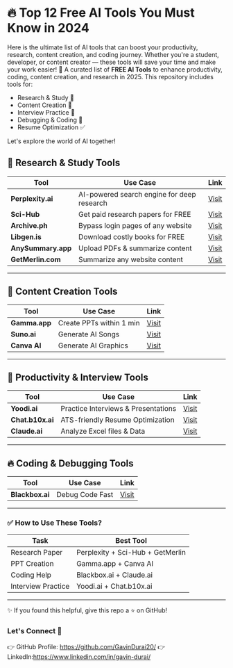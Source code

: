 # 🔥 Top 12 Free AI Tools You Must Know in 2024

Here is the ultimate list of AI tools that can boost your productivity, research, content creation, and coding journey. Whether you're a student, developer, or content creator — these tools will save your time and make your work easier! 🚀
A curated list of **FREE AI Tools** to enhance productivity, coding, content creation, and research in 2025. This repository includes tools for:

- Research & Study 📄
- Content Creation 🎨
- Interview Practice 💪
- Debugging & Coding 🚀
- Resume Optimization ✅

Let's explore the world of AI together!

## 📌 Research & Study Tools

| Tool               | Use Case                                   | Link                                |
| ------------------ | ------------------------------------------ | ----------------------------------- |
| **Perplexity.ai**  | AI-powered search engine for deep research | [Visit](https://www.perplexity.ai)  |
| **Sci-Hub**        | Get paid research papers for FREE          | [Visit](https://sci-hub.ru)         |
| **Archive.ph**     | Bypass login pages of any website          | [Visit](https://archive.ph)         |
| **Libgen.is**      | Download costly books for FREE             | [Visit](https://libgen.is)          |
| **AnySummary.app** | Upload PDFs & summarize content            | [Visit](https://www.anysummary.app) |
| **GetMerlin.com**  | Summarize any website content              | [Visit](https://www.getmerlin.com)  |

---

## 🎨 Content Creation Tools

| Tool          | Use Case                 | Link                           |
| ------------- | ------------------------ | ------------------------------ |
| **Gamma.app** | Create PPTs within 1 min | [Visit](https://gamma.app)     |
| **Suno.ai**   | Generate AI Songs        | [Visit](https://suno.com)      |
| **Canva AI**  | Generate AI Graphics     | [Visit](https://www.canva.com) |

---

## 💪 Productivity & Interview Tools

| Tool             | Use Case                            | Link                          |
| ---------------- | ----------------------------------- | ----------------------------- |
| **Yoodi.ai**     | Practice Interviews & Presentations | [Visit](https://app.yoodi.ai) |
| **Chat.b10x.ai** | ATS-friendly Resume Optimization    | [Visit](https://chat.b10x.ai) |
| **Claude.ai**    | Analyze Excel files & Data          | [Visit](https://claude.ai)    |

---

## 🔥 Coding & Debugging Tools

| Tool            | Use Case        | Link                             |
| --------------- | --------------- | -------------------------------- |
| **Blackbox.ai** | Debug Code Fast | [Visit](https://www.blackbox.ai) |

---

### ✅ How to Use These Tools?

| Task               | Best Tool                        |
| ------------------ | -------------------------------- |
| Research Paper     | Perplexity + Sci-Hub + GetMerlin |
| PPT Creation       | Gamma.app + Canva AI             |
| Coding Help        | Blackbox.ai + Claude.ai          |
| Interview Practice | Yoodi.ai + Chat.b10x.ai          |

---

✨ If you found this helpful, give this repo a ⭐️ on GitHub!

### Let's Connect 🚀

👉 GitHub Profile: https://github.com/GavinDurai20/
👉 LinkedIn:https://www.linkedin.com/in/gavin-durai/
